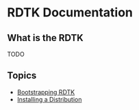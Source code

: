 # RDTK Documentation

## What is the RDTK

TODO

## Topics

* [Bootstrapping RDTK](bootstrap.md)
* [Installing a Distribution](install.md)
